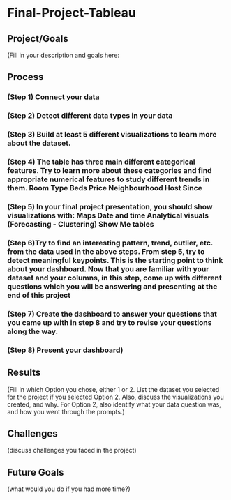 # Final-Project-Tableau

## Project/Goals
(Fill in your description and goals here: 

## Process
### (Step 1) Connect your data 
### (Step 2) Detect different data types in your data 
### (Step 3) Build at least 5 different visualizations to learn more about the dataset. 
### (Step 4) The table has three main different categorical features. Try to learn more about these categories and find appropriate numerical features to study different trends in them. Room Type Beds Price Neighbourhood Host Since 
### (Step 5) In your final project presentation, you should show visualizations with: Maps Date and time Analytical visuals (Forecasting - Clustering) Show Me tables 
### (Step 6)Try to find an interesting pattern, trend, outlier, etc. from the data used in the above steps. From step 5, try to detect meaningful keypoints. This is the starting point to think about your dashboard. Now that you are familiar with your dataset and your columns, in this step, come up with different questions which you will be answering and presenting at the end of this project 
### (Step 7) Create the dashboard to answer your questions that you came up with in step 8 and try to revise your questions along the way. 
### (Step 8) Present your dashboard)


## Results
(Fill in which Option you chose, either 1 or 2. List the dataset you selected for the project if you selected Option 2. Also, discuss the visualizations you created, and why. For Option 2, also identify what your data question was, and how you went through the prompts.)

## Challenges 
(discuss challenges you faced in the project)

## Future Goals
(what would you do if you had more time?)
